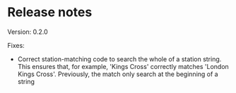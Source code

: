# Release notes

Version: 0.2.0

Fixes:

* Correct station-matching code to search the whole of a station string. This
  ensures that, for example, 'Kings Cross' correctly matches 'London Kings
  Cross'. Previously, the match only search at the beginning of a string
